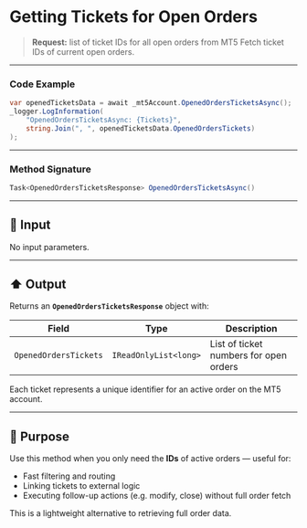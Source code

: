 # Getting Tickets for Open Orders

> **Request:** list of ticket IDs for all open orders from MT5
> Fetch ticket IDs of current open orders.

---

### Code Example

```csharp
var openedTicketsData = await _mt5Account.OpenedOrdersTicketsAsync();
_logger.LogInformation(
    "OpenedOrdersTicketsAsync: {Tickets}",
    string.Join(", ", openedTicketsData.OpenedOrdersTickets)
);
```

---

### Method Signature

```csharp
Task<OpenedOrdersTicketsResponse> OpenedOrdersTicketsAsync()
```

---

## 🔽 Input

No input parameters.

---

## ⬆️ Output

Returns an **`OpenedOrdersTicketsResponse`** object with:

| Field                 | Type                  | Description                            |
| --------------------- | --------------------- | -------------------------------------- |
| `OpenedOrdersTickets` | `IReadOnlyList<long>` | List of ticket numbers for open orders |

Each ticket represents a unique identifier for an active order on the MT5 account.

---

## 🎯 Purpose

Use this method when you only need the **IDs** of active orders — useful for:

* Fast filtering and routing
* Linking tickets to external logic
* Executing follow-up actions (e.g. modify, close) without full order fetch

This is a lightweight alternative to retrieving full order data.
